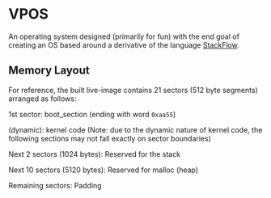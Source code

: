 # VPOS
An operating system designed (primarily for fun) with the end goal of creating an OS based around a derivative of the language [StackFlow](https://github.com/CoolSpy3/StackFlow).

## Memory Layout
For reference, the built live-image contains 21 sectors (512 byte segments) arranged as follows:

1st sector: boot_section (ending with word `0xaa55`)

(dynamic): kernel code (Note: due to the dynamic nature of kernel code, the following sections may not fall exactly on sector boundaries)

Next 2 sectors (1024 bytes): Reserved for the stack

Next 10 sectors (5120 bytes): Reserved for malloc (heap)

Remaining sectors: Padding
